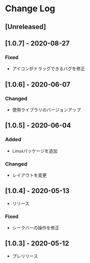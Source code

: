 # Change Log

## [Unreleased]

## [1.0.7] - 2020-08-27
### Fixed
- アイコンがドラッグできるバグを修正

## [1.0.6] - 2020-06-07
### Changed
- 使用ライブラリのバージョンアップ

## [1.0.5] - 2020-06-04
### Added
- Linuxパッケージを追加
### Changed
- レイアウトを変更

## [1.0.4] - 2020-05-13

- リリース
### Fixed
- シークバーの操作を修正

## [1.0.3] - 2020-05-12

- プレリリース
